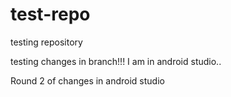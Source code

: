 # test-repo
testing repository

testing changes in branch!!! I am in android studio..

Round 2 of changes in android studio
